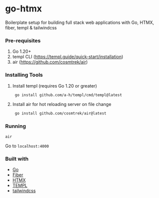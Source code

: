 # go-htmx

Boilerplate setup for building full stack web applications with Go, HTMX, fiber, templ & tailwindcss

### Pre-requisites

1. Go 1.20+
2. templ CLI (https://templ.guide/quick-start/installation)
3. air (https://github.com/cosmtrek/air)

### Installing Tools

1. Install templ (requires Go 1.20 or greater)
   ```sh
    go install github.com/a-h/templ/cmd/templ@latest
   ```
2. Install air for hot reloading server on file change
   ```sh
    go install github.com/cosmtrek/air@latest
   ```

### Running

```
air
```

Go to `localhost:4000`

### Built with

- [Go](https://go.dev/)
- [Fiber](https://docs.gofiber.io/)
- [HTMX](https://htmx.org/)
- [TEMPL](https://templ.guide/)
- [tailwindcss](https://tailwindcss.com/)
